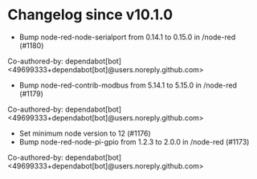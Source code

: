 # Changelog since v10.1.0
- Bump node-red-node-serialport from 0.14.1 to 0.15.0 in /node-red (#1180)

Co-authored-by: dependabot[bot] <49699333+dependabot[bot]@users.noreply.github.com> 
- Bump node-red-contrib-modbus from 5.14.1 to 5.15.0 in /node-red (#1179)

Co-authored-by: dependabot[bot] <49699333+dependabot[bot]@users.noreply.github.com> 
- Set minimum node version to 12 (#1176) 
- Bump node-red-node-pi-gpio from 1.2.3 to 2.0.0 in /node-red (#1173)

Co-authored-by: dependabot[bot] <49699333+dependabot[bot]@users.noreply.github.com> 
